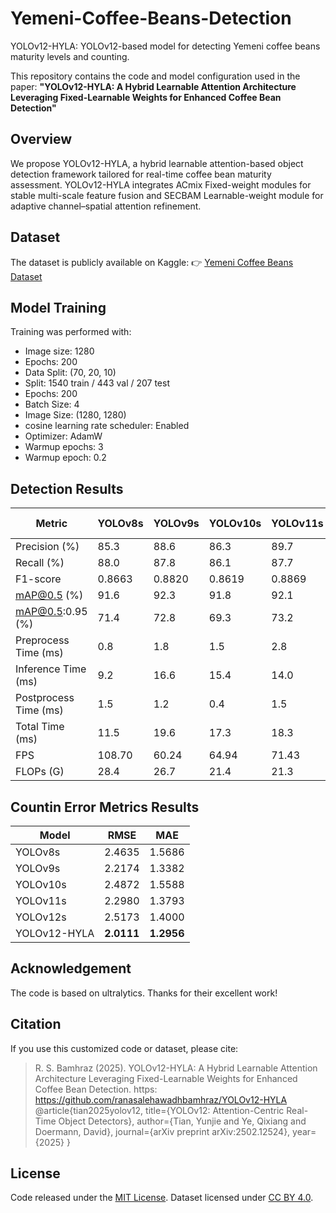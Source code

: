 # Yemeni-Coffee-Beans-Detection
YOLOv12-HYLA: YOLOv12-based model for detecting Yemeni coffee beans maturity levels and counting.

This repository contains the code and model configuration used in the paper:
**"YOLOv12-HYLA: A Hybrid Learnable Attention Architecture Leveraging Fixed-Learnable Weights for Enhanced Coffee Bean Detection"**

## Overview
We propose YOLOv12-HYLA, a hybrid learnable attention-based object detection framework tailored for real-time coffee bean maturity assessment. YOLOv12-HYLA integrates ACmix Fixed-weight modules for stable multi-scale feature fusion and SECBAM Learnable-weight module for adaptive channel–spatial attention refinement.

## Dataset
The dataset is publicly available on Kaggle:
👉 [Yemeni Coffee Beans Dataset](www.kaggle.com/datasets/ranasalehbamhraz2/yemeni-coffee-beans-dataset)

## Model Training
Training was performed with:
- Image size: 1280
- Epochs: 200
- Data Split: (70, 20, 10)
- Split: 1540 train / 443 val / 207 test   
- Epochs: 200                 
- Batch Size: 4 
- Image Size: (1280, 1280)
- cosine learning rate scheduler: Enabled
- Optimizer: AdamW
- Warmup epochs: 3
- Warmup epoch: 0.2

## Detection Results

| Metric | YOLOv8s | YOLOv9s | YOLOv10s | YOLOv11s | YOLOv12s | YOLOv12-HYLA |
|--------|---------|---------|----------|----------|----------|---------------|
| Precision (%) | 85.3 | 88.6 | 86.3 | 89.7 | 89.7 | **91.6** |
| Recall (%) | 88.0 | 87.8 | 86.1 | 87.7 | 88.9 | **89.6** |
| F1-score | 0.8663 | 0.8820 | 0.8619 | 0.8869 | 0.8926 | **0.9058** |
| mAP@0.5 (%) | 91.6 | 92.3 | 91.8 | 92.1 | 93.1 | **94.8** |
| mAP@0.5:0.95 (%) | 71.4 | 72.8 | 69.3 | 73.2 | 72.6 | **74.1** |
| Preprocess Time (ms) | 0.8 | 1.8 | 1.5 | 2.8 | 1.3 | 1.7 |
| Inference Time (ms) | 9.2 | 16.6 | 15.4 | 14.0 | 17.0 | 15.3 |
| Postprocess Time (ms) | 1.5 | 1.2 | 0.4 | 1.5 | 1.6 | 1.1 |
| Total Time (ms) | 11.5 | 19.6 | 17.3 | 18.3 | 19.9 | 18.1 |
| FPS | 108.70 | 60.24 | 64.94 | 71.43 | 58.82 | 65.36 |
| FLOPs (G) | 28.4 | 26.7 | 21.4 | 21.3 | 21.2 | 22.4 |

## Countin Error Metrics Results

| Model | RMSE | MAE |
|-------|------|-----|
| YOLOv8s | 2.4635 | 1.5686 |
| YOLOv9s | 2.2174 | 1.3382 |
| YOLOv10s | 2.4872 | 1.5588 |
| YOLOv11s | 2.2980 | 1.3793 |
| YOLOv12s | 2.5173 | 1.4000 |
| YOLOv12-HYLA | **2.0111** | **1.2956** |

## Acknowledgement
The code is based on ultralytics. Thanks for their excellent work!

## Citation
If you use this customized code or dataset, please cite:
> R. S. Bamhraz (2025). YOLOv12-HYLA: A Hybrid Learnable Attention Architecture Leveraging Fixed-Learnable Weights for Enhanced Coffee Bean Detection. https: https://github.com/ranasalehawadhbamhraz/YOLOv12-HYLA
> @article{tian2025yolov12,
  title={YOLOv12: Attention-Centric Real-Time Object Detectors},
  author={Tian, Yunjie and Ye, Qixiang and Doermann, David},
  journal={arXiv preprint arXiv:2502.12524},
  year={2025}
}

## License
Code released under the [MIT License](LICENSE).
Dataset licensed under [CC BY 4.0](https://creativecommons.org/licenses/by/4.0/).

